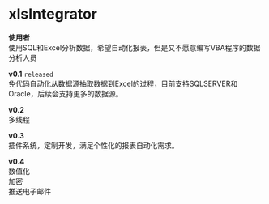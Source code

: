 # xlsIntegrator

**使用者**
<br>
使用SQL和Excel分析数据，希望自动化报表，但是又不愿意编写VBA程序的数据分析人员

**v0.1** `released`
<br>
免代码自动化从数据源抽取数据到Excel的过程，目前支持SQLSERVER和Oracle，后续会支持更多的数据源。

**v0.2**
<br>
多线程

**v0.3**
<br>
插件系统，定制开发，满足个性化的报表自动化需求。

**v0.4**
<br>
数值化
<br>
加密
<br>
推送电子邮件
